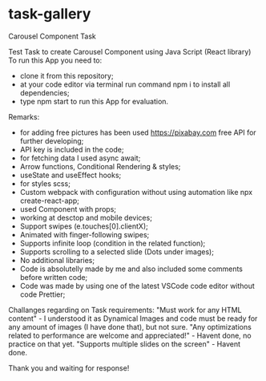 # task-gallery
Carousel Component Task

Test Task to create Carousel Component using Java Script (React library)
To run this App you need to:
- clone it from this repository;
- at your code editor via terminal run command npm i to install all dependencies;
- type npm start to run this App for evaluation.


Remarks:
- for adding free pictures has been used https://pixabay.com free API for further developing;
- API key is included in the code;
- for fetching data I used async await;
- Arrow functions, Conditional Rendering & styles;
- useState and useEffect hooks;
- for styles scss;
- Custom webpack with configuration without using automation like npx create-react-app;
- used Component with props;
- working at desctop and mobile devices;
- Support swipes (e.touches[0].clientX);
- Animated with finger-following swipes;
- Supports infinite loop (condition in the related function);
- Supports scrolling to a selected slide (Dots under images);
- No additional libraries;
- Code is absolutelly made by me and also included some comments before written code;
- Code was made by using one of the latest VSCode code editor without code Prettier;

Challanges regarding on Task requirements:
"Must work for any HTML content" - I understood it as Dynamical Images and code must be ready for any amount of images (I have done that), but not sure.
"Any optimizations related to performance are welcome and appreciated!" - Havent done, no practice on that yet.
"Supports multiple slides on the screen" - Havent done.

Thank you and waiting for response!
